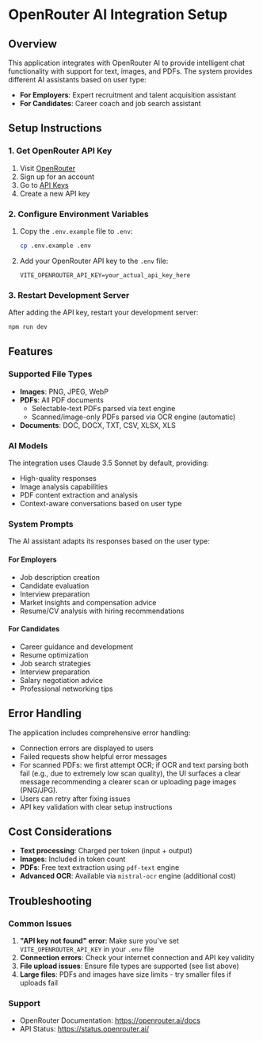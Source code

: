 # OpenRouter AI Integration Setup

## Overview
This application integrates with OpenRouter AI to provide intelligent chat functionality with support for text, images, and PDFs. The system provides different AI assistants based on user type:

- **For Employers**: Expert recruitment and talent acquisition assistant
- **For Candidates**: Career coach and job search assistant

## Setup Instructions

### 1. Get OpenRouter API Key
1. Visit [OpenRouter](https://openrouter.ai)
2. Sign up for an account
3. Go to [API Keys](https://openrouter.ai/keys)
4. Create a new API key

### 2. Configure Environment Variables
1. Copy the `.env.example` file to `.env`:
   ```bash
   cp .env.example .env
   ```

2. Add your OpenRouter API key to the `.env` file:
   ```
   VITE_OPENROUTER_API_KEY=your_actual_api_key_here
   ```

### 3. Restart Development Server
After adding the API key, restart your development server:
```bash
npm run dev
```

## Features

### Supported File Types
- **Images**: PNG, JPEG, WebP
- **PDFs**: All PDF documents
  - Selectable-text PDFs parsed via text engine
  - Scanned/image-only PDFs parsed via OCR engine (automatic)
- **Documents**: DOC, DOCX, TXT, CSV, XLSX, XLS

### AI Models
The integration uses Claude 3.5 Sonnet by default, providing:
- High-quality responses
- Image analysis capabilities
- PDF content extraction and analysis
- Context-aware conversations based on user type

### System Prompts
The AI assistant adapts its responses based on the user type:

#### For Employers
- Job description creation
- Candidate evaluation
- Interview preparation
- Market insights and compensation advice
- Resume/CV analysis with hiring recommendations

#### For Candidates
- Career guidance and development
- Resume optimization
- Job search strategies
- Interview preparation
- Salary negotiation advice
- Professional networking tips

## Error Handling
The application includes comprehensive error handling:
- Connection errors are displayed to users
- Failed requests show helpful error messages
- For scanned PDFs: we first attempt OCR; if OCR and text parsing both fail (e.g., due to extremely low scan quality), the UI surfaces a clear message recommending a clearer scan or uploading page images (PNG/JPG).
- Users can retry after fixing issues
- API key validation with clear setup instructions

## Cost Considerations
- **Text processing**: Charged per token (input + output)
- **Images**: Included in token count
- **PDFs**: Free text extraction using `pdf-text` engine
- **Advanced OCR**: Available via `mistral-ocr` engine (additional cost)

## Troubleshooting

### Common Issues
1. **"API key not found" error**: Make sure you've set `VITE_OPENROUTER_API_KEY` in your `.env` file
2. **Connection errors**: Check your internet connection and API key validity
3. **File upload issues**: Ensure file types are supported (see list above)
4. **Large files**: PDFs and images have size limits - try smaller files if uploads fail

### Support
- OpenRouter Documentation: https://openrouter.ai/docs
- API Status: https://status.openrouter.ai/ 